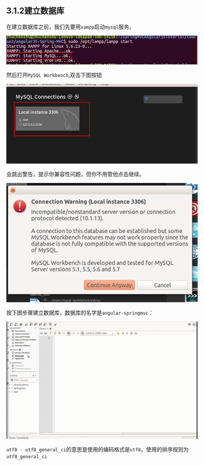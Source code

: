 
## 3.1.2建立数据库

在建立数据库之前，我们先要用`xampp`启动`mysql`服务。

![](image/2017-10-28-17-37-09.png) 

然后打开`MySQL Workbench`,双击下图按钮

![](image/2017-10-28-17-38-32.png) 

会跳出警告，提示你兼容性问题，但你不用管他点击继续。

![](image/2017-10-28-17-39-30.png) 

按下图步骤建立数据库，数据库的名字是`angular-springmvc`：

![](image/Peek2017-10-28-19-11.gif)

`utf8 - utf8_general_ci`的意思是使用的编码格式是`utf8`，使用的排序规则为`utf8_general_ci`